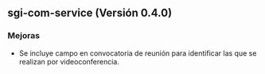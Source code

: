 ## sgi-com-service (Versión 0.4.0)

### Mejoras
* Se incluye campo en convocatoria de reunión para identificar las que se realizan por videoconferencia.
